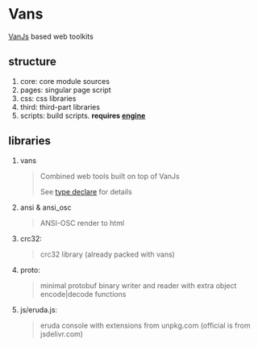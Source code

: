 # Vans

[VanJs](https://github.com/vanjs-org/van) based web toolkits

## structure

1. core: core module sources
2. pages: singular page script
3. css: css libraries
4. third: third-part libraries
5. scripts: build scripts. **requires [engine](https://github.com/ZenLiuCN/engine)**

## libraries

1. vans
   > Combined web tools built on top of VanJs
   >
   > See [type declare](./types/vans.d.ts) for details
2. ansi & ansi_osc
   > ANSI-OSC render to html
3. crc32:
   > crc32 library (already packed with vans)
4. proto:
   > minimal protobuf binary writer and reader with  extra object encode|decode functions
5. js/eruda.js:
   > eruda console with extensions from unpkg.com (official is from jsdelivr.com)


